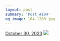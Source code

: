 ```yaml
---
layout: post
summary: 'Post #104'
og_image: 104-1280.jpg
---
```


<p>
  <time>
    <a href="/104">October 30, 2023</a>
  </time>
  <a href="/104">
    <img src="{{ site.assets_url }}/104-640.jpg" srcset="{{ site.assets_url }}/104-320.jpg 320w, {{ site.assets_url }}/104-640.jpg 640w, {{ site.assets_url }}/104-960.jpg 960w, {{ site.assets_url }}/104-1280.jpg 1280w" sizes="(min-width: 700px) 50vw, calc(100vw - 2rem)" />
  </a>
</p>
